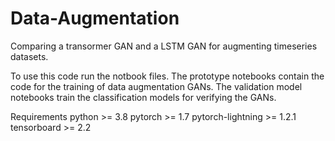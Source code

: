 # Data-Augmentation
Comparing a transormer GAN and a LSTM GAN for augmenting timeseries datasets.

To use this code run the notbook files. The prototype notebooks contain the code for the training of data augmentation GANs. The validation model notebooks train the classification models for verifying the GANs. 

Requirements
python >= 3.8
pytorch >= 1.7
pytorch-lightning >= 1.2.1
tensorboard >= 2.2
